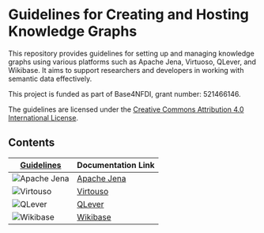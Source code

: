 # Guidelines for Creating and Hosting Knowledge Graphs

This repository provides guidelines for setting up and managing knowledge graphs using various platforms such as Apache Jena, Virtuoso, QLever, and Wikibase. It aims to support researchers and developers in working with semantic data effectively.

This project is funded as part of Base4NFDI, grant number: 521466146.

The guidelines are licensed under the [Creative Commons Attribution 4.0 International License](LICENSE.md).

## Contents

| [Guidelines](https://kgi4nfdi.github.io/Guidelines/) | Documentation Link |
|----------|----------|
| ![Apache Jena](../Guidelines/src/assets/images/apache_jena.png)   | [Apache Jena](https://kgi4nfdi.github.io/Guidelines/guide/apachejena/)    |
| ![Virtouso](../Guidelines/src/assets/images/virtuoso.png)   | [Virtouso](https://kgi4nfdi.github.io/Guidelines/guide/virtuoso/)    |
| ![QLever](../Guidelines/src/assets/images/QLever.png)   | [QLever](https://kgi4nfdi.github.io/Guidelines/guide/qlever/)    |
| ![Wikibase](../Guidelines/src/assets/images/wikibase.png)   | [Wikibase](https://gitlab.com/nfdi4culture/wikibase4research/wikibase4research)    |
